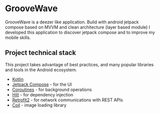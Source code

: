 # GrooveWave
GrooveWave is a deezer like application. Build with android jetpack compose based on MVVM and clean architecture (layer based module)
I developed this application to discover jetpack compose and to improve my mobile skills.

## Project technical stack

This project takes advantage of best practices, and many popular libraries and tools in the Android ecosystem.

* [Kotlin](https://kotlinlang.org/)  
* [Jetpack Compose](https://developer.android.com/jetpack) - for the UI  
* [Coroutines](https://kotlinlang.org/docs/reference/coroutines-overview.html) - for background operations  
* [Hilt](https://dagger.dev/hilt/) - for dependency injection  
* [Retrofit2](https://square.github.io/retrofit/) - for network communications with REST APIs  
* [Coil](https://github.com/coil-kt/coil) - image loading library
